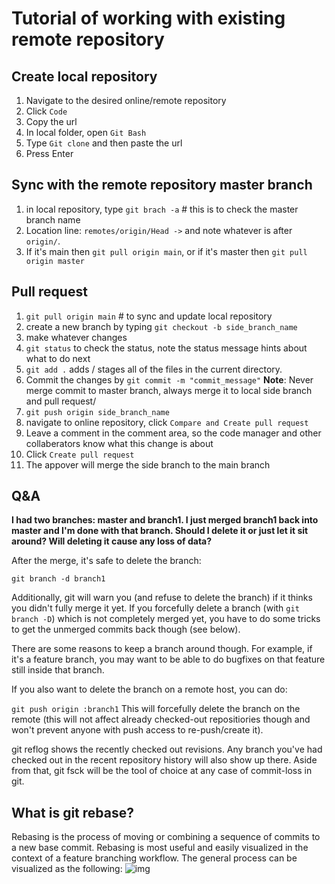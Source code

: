 # Tutorial of working with existing remote repository
## Create local repository
1. Navigate to the desired online/remote repository
2. Click `Code`
3. Copy the url
4. In local folder, open `Git Bash`
5. Type `Git clone` and then paste the url
6. Press Enter
## Sync with the remote repository master branch
1. in local repository, type `git brach -a`  # this is to check the master branch name
2. Location line: `remotes/origin/Head ->` and note whatever is after `origin/`. 
3. If it's main then `git pull origin main`, or if it's master then `git pull origin master`
## Pull request
1. `git pull origin main` # to sync and update local repository
2. create a new branch by typing `git checkout -b side_branch_name`
3. make whatever changes 
4. `git status` to check the status, note the status message hints about what to do next
5. `git add .` adds / stages all of the files in the current directory. 
6. Commit the changes by `git commit -m "commit_message"`
**Note**: Never merge commit to master branch, always merge it to local side branch and pull request/
7. `git push origin side_branch_name`
8. navigate to online repository, click `Compare and Create pull request`
9. Leave a comment in the comment area, so the code manager and other collaberators know what this change is about
10. Click `Create pull request`
11. The appover will merge the side branch to the main branch

## Q&A
**I had two branches: master and branch1. I just merged branch1 back into master and I'm done with that branch. Should I delete it or just let it sit around? Will deleting it cause any loss of data?**

After the merge, it's safe to delete the branch:

`git branch -d branch1`

Additionally, git will warn you (and refuse to delete the branch) if it thinks you didn't fully merge it yet. If you forcefully delete a branch (with `git branch -D`) which is not completely merged yet, you have to do some tricks to get the unmerged commits back though (see below).

There are some reasons to keep a branch around though. For example, if it's a feature branch, you may want to be able to do bugfixes on that feature still inside that branch.

If you also want to delete the branch on a remote host, you can do:

`git push origin :branch1`
This will forcefully delete the branch on the remote (this will not affect already checked-out repositiories though and won't prevent anyone with push access to re-push/create it).

git reflog shows the recently checked out revisions. Any branch you've had checked out in the recent repository history will also show up there. Aside from that, git fsck will be the tool of choice at any case of commit-loss in git.

## What is git rebase?
Rebasing is the process of moving or combining a sequence of commits to a new base commit. Rebasing is most useful and easily visualized in the context of a feature branching workflow. The general process can be visualized as the following:
![img](./rebase.png)
